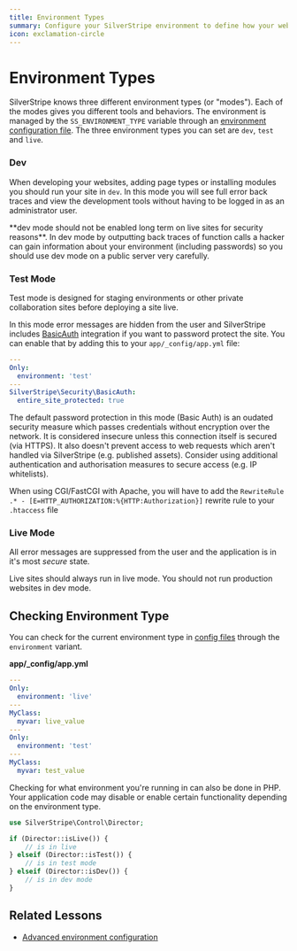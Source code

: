 ```yaml
---
title: Environment Types
summary: Configure your SilverStripe environment to define how your web application behaves.
icon: exclamation-circle
---
```


# Environment Types

SilverStripe knows three different environment types (or "modes"). Each of the modes gives you different tools
and behaviors. The environment is managed by the `SS_ENVIRONMENT_TYPE` variable through an 
[environment configuration file](../../getting_started/environment_management).
The three environment types you can set are `dev`, `test` and `live`.

### Dev

When developing your websites, adding page types or installing modules you should run your site in `dev`. In this mode
you will see full error back traces and view the development tools without having to be logged in as an administrator 
user.

<div class="alert" markdown="1">
**dev mode should not be enabled long term on live sites for security reasons**. In dev mode by outputting back traces 
of function calls a hacker can gain information about your environment (including passwords) so you should use dev mode 
on a public server very carefully.
</div>

### Test Mode

Test mode is designed for staging environments or other private collaboration sites before deploying a site live.

In this mode error messages are hidden from the user and SilverStripe includes [BasicAuth](api:SilverStripe\Security\BasicAuth) integration if you 
want to password protect the site. You can enable that by adding this to your `app/_config/app.yml` file:


```yml
---
Only:
  environment: 'test'
---
SilverStripe\Security\BasicAuth:
  entire_site_protected: true
```

The default password protection in this mode (Basic Auth) is an oudated security measure which passes credentials without encryption over the network.
It is considered insecure unless this connection itself is secured (via HTTPS).
It also doesn't prevent access to web requests which aren't handled via SilverStripe (e.g. published assets).
Consider using additional authentication and authorisation measures to secure access (e.g. IP whitelists).

When using CGI/FastCGI with Apache, you will have to add the `RewriteRule .* - [E=HTTP_AUTHORIZATION:%{HTTP:Authorization}]` rewrite rule to your `.htaccess` file

### Live Mode

All error messages are suppressed from the user and the application is in it's most *secure* state.

<div class="alert">
Live sites should always run in live mode. You should not run production websites in dev mode.
</div>


## Checking Environment Type

You can check for the current environment type in [config files](../configuration) through the `environment` variant.

**app/_config/app.yml**

```yml
---
Only:
  environment: 'live'
---
MyClass:
  myvar: live_value
---
Only:
  environment: 'test'
---
MyClass:
  myvar: test_value
```
Checking for what environment you're running in can also be done in PHP. Your application code may disable or enable 
certain functionality depending on the environment type.

```php
use SilverStripe\Control\Director;

if (Director::isLive()) {
    // is in live
} elseif (Director::isTest()) {
    // is in test mode
} elseif (Director::isDev()) {
    // is in dev mode
}
```

## Related Lessons
* [Advanced environment configuration](https://www.silverstripe.org/learn/lessons/v4/advanced-environment-configuration-1)
